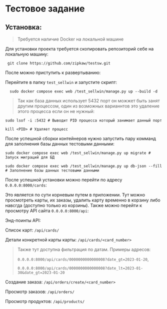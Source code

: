 # Тестовое задание

## Установка:

> Требуется наличие Docker на локальной машине

Для установки проекта требуется скопировать репозиторий себе на локальную машину:

     git clone https://github.com/zipkaw/testsw.git
  
После можно приступить к развертыванию:

Перейтите в папку `test_sellwin` и запустите скрипт:
  
      sudo docker compose exec web /test_sellwin/manage.py up --build -d
  
>Так как база данных использует 5432 порт он можжет быть занят другим процессом, один из возможных варианнтов это удаление этого процесса если он не нужный: 
    
    sudo lsof -i :5432 # Выводит PID процесса который занимает данный порт
 
    kill <PID> # Удаляет процесс
    
После успешной сборки контейнеров нужно запустить пару комманд для заполнения базы данных тестовыми данными: 

    sudo docker compose exec web /test_sellwin/manage.py up migrate # Запуск миграций для БД
    
    sudo docker compose exec web /test_sellwin/manage.py up db-json --fill # Заполнение базы данных тестовыми данными
    
После успешной установки можно перейти по адресу `0.0.0.0:8000/cards`:

Это является по сути корневым путем в приложении. Тут можно просмотреть карты, их заказы, удалить карту временно в корзину либо навсгда (доступно только из корзины). Также можно перейти к просмотру API сайта `0.0.0.0:8000/api`:

Энд-поинты API:

Список карт:
    `/api/cards/`

Детали конкретной карты карты: 
    `/api/cards/<card_number>`

> Также тут доступна фильтрация по датам. Примеры адресов: 
> 
> `0.0.0.0:8000/api/cards/0000000000000008?date_gt=2023-01-20`, 
> 
> `0.0.0.0:8000/api/cards/0000000000000008?date_lt=2023-01-30&date_gt=2023-01-20`     

Создание заказа:
    `/api/orders/create/<card_number>`
    
Просмотр заказов:
    `/api/orders/`
    
Просмотр продуктов:
    `/api/products/`

